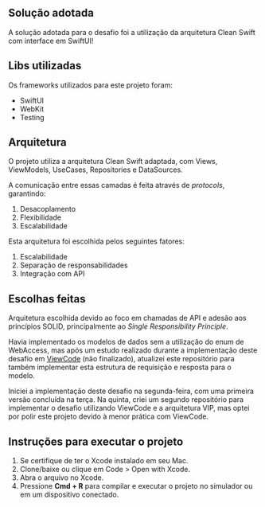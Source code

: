 ## Solução adotada
A solução adotada para o desafio foi a utilização da arquitetura Clean Swift com interface em SwiftUI!

## Libs utilizadas
Os frameworks utilizados para este projeto foram:
- SwiftUI
- WebKit
- Testing

## Arquitetura
O projeto utiliza a arquitetura Clean Swift adaptada, com Views, ViewModels, UseCases, Repositories e DataSources. 

A comunicação entre essas camadas é feita através de *protocols*, garantindo:
1. Desacoplamento
2. Flexibilidade
3. Escalabilidade

Esta arquitetura foi escolhida pelos seguintes fatores:
1. Escalabilidade
2. Separação de responsabilidades
3. Integração com API

## Escolhas feitas
Arquitetura escolhida devido ao foco em chamadas de API e adesão aos princípios SOLID, principalmente ao *Single Responsibility Principle*.

Havia implementado os modelos de dados sem a utilização do enum de WebAccess, mas após um estudo realizado durante a implementação deste desafio em [ViewCode](https://github.com/Sonzzini/Desafio_TechAcme_ViewCode) (não finalizado), atualizei este repositório para também implementar esta estrutura de requisição e resposta para o modelo.

Iniciei a implementação deste desafio na segunda-feira, com uma primeira versão concluída na terça. Na quinta, criei um segundo repositório para implementar o desafio utilizando ViewCode e a arquitetura VIP, mas optei por polir este projeto devido à menor prática com ViewCode.

## Instruções para executar o projeto
1. Se certifique de ter o Xcode instalado em seu Mac.
2. Clone/baixe ou clique em Code > Open with Xcode.
3. Abra o arquivo no Xcode.
4. Pressione **Cmd + R** para compilar e executar o projeto no simulador ou em um dispositivo conectado.

